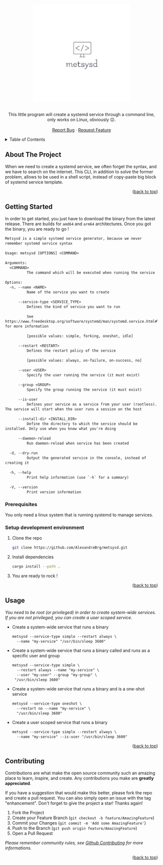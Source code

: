 <a name="readme-top"></a>

<div align="center">
  <a href="https://github.com/AlexandreBrg/metsysd">
    <img src=".github/logo.png" alt="Logo" width="320" height="320" />
  </a>
  <p align="center">
    <br />
    This little program will create a systemd service through a command line, only works on Linux, obviously 😉.  
    <br />
    <br />
    <a href="https://github.com/AlexandreBrg/metsysd/issues">Report Bug</a>
    ·
    <a href="https://github.com/AlexandreBrg/metsysd/issues">Request Feature</a>
  </p>
</div>



<!-- TABLE OF CONTENTS -->
<details>
  <summary>Table of Contents</summary>
  <ol>
    <li>
      <a href="#about-the-project">About The Project</a>
    </li>
    <li>
      <a href="#getting-started">Getting Started</a>
      <ul>
        <li><a href="#prerequisites">Prerequisites</a></li>
        <li><a href="#installation">Installation</a></li>
      </ul>
    </li>
    <li><a href="#usage">Usage</a></li>
    <li><a href="#contributing">Contributing</a></li>
  </ol>
</details>



<!-- ABOUT THE PROJECT -->
## About The Project

When we need to create a systemd service, we often forget the syntax, and we have to search on the internet.
This CLI, in addition to solve the former problem, allows to be used in a shell script, instead of copy-paste big block
of systemd service template.

<p align="right">(<a href="#readme-top">back to top</a>)</p>



<!-- GETTING STARTED -->
## Getting Started

In order to get started, you just have to download the binary from the latest release. There are builds for `amd64` and 
`arm64` architectures. Once you got the binary, you are ready to go !

```shell
Metsysd is a simple systemd service generator, because we never remember systemd service syntax

Usage: metsysd [OPTIONS] <COMMAND>

Arguments:
  <COMMAND>
          The command which will be executed when running the service

Options:
  -n, --name <NAME>
          Name of the service you want to create

      --service-type <SERVICE_TYPE>
          Defines the kind of service you want to run
          
          See https://www.freedesktop.org/software/systemd/man/systemd.service.html#Type= for more information
          
          [possible values: simple, forking, oneshot, idle]

      --restart <RESTART>
          Defines the restart policy of the service
          
          [possible values: always, on-failure, on-success, no]

      --user <USER>
          Specify the user running the service (it must exist)

      --group <GROUP>
          Specify the group running the service (it must exist)

      --is-user
          Defines your service as a service from your user (rootless). The service will start when the user runs a session on the host

      --install-dir <INSTALL_DIR>
          Define the directory to which the service should be installed. Only use when you know what you're doing

      --daemon-reload
          Run daemon-reload when service has been created

  -d, --dry-run
          Output the generated service in the console, instead of creating it

  -h, --help
          Print help information (use `-h` for a summary)

  -V, --version
          Print version information
```

### Prerequisites

You only need a linux system that is running systemd to manage services.

### Setup development environment

1. Clone the repo
   ```sh
   git clone https://github.com/AlexandreBrg/metsysd.git
   ```
2. Install dependencies
   ```sh
   cargo install --path .
   ```
3. You are ready to rock !

<p align="right">(<a href="#readme-top">back to top</a>)</p>



<!-- USAGE EXAMPLES -->
## Usage

*You need to be root (or privileged) in order to create system-wide services. If you are not privileged, you can
create a user scoped service*.

* Create a system-wide service that runs a binary
  ```shell
  metsysd --service-type simple --restart always \
    --name "my-service" "/usr/bin/sleep 3600"
  ```
  
* Create a system-wide service that runs a binary called and runs as a specific user and group
  ```shell
  metsysd --service-type simple \
    --restart always --name "my-service" \
    --user "my-user" --group "my-group" \
   "/usr/bin/sleep 3600"
  ```
  
* Create a system-wide service that runs a binary and is a one-shot service
  ```shell
  metsysd --service-type oneshot \
    --restart no --name "my-service" \
    "/usr/bin/sleep 3600"
  ```

* Create a user scoped service that runs a binary
  ```shell
  metsysd --service-type simple --restart always \
    --name "my-service" --is-user "/usr/bin/sleep 3600"
  ```

<p align="right">(<a href="#readme-top">back to top</a>)</p>

<!-- CONTRIBUTING -->
## Contributing

Contributions are what make the open source community such an amazing place to learn, inspire, and create. Any contributions you make are **greatly appreciated**.

If you have a suggestion that would make this better, please fork the repo and create a pull request. You can also simply open an issue with the tag "enhancement".
Don't forget to give the project a star! Thanks again!

1. Fork the Project
2. Create your Feature Branch (`git checkout -b feature/AmazingFeature`)
3. Commit your Changes (`git commit -m 'Add some AmazingFeature'`)
4. Push to the Branch (`git push origin feature/AmazingFeature`)
5. Open a Pull Request

*Please remember community rules, see [Github Contributing](https://github.com/github/docs/blob/main/CONTRIBUTING.md) for 
more informations.*

<p align="right">(<a href="#readme-top">back to top</a>)</p>
